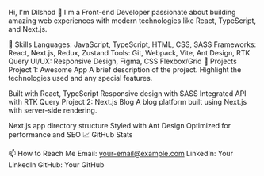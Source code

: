 Hi, I'm Dilshod 👋
I'm a Front-end Developer passionate about building amazing web experiences with modern technologies like React, TypeScript, and Next.js.

🚀 Skills
Languages: JavaScript, TypeScript, HTML, CSS, SASS
Frameworks: React, Next.js, Redux, Zustand
Tools: Git, Webpack, Vite, Ant Design, RTK Query
UI/UX: Responsive Design, Figma, CSS Flexbox/Grid
💼 Projects
Project 1: Awesome App
A brief description of the project. Highlight the technologies used and any special features.

Built with React, TypeScript
Responsive design with SASS
Integrated API with RTK Query
Project 2: Next.js Blog
A blog platform built using Next.js with server-side rendering.

Next.js app directory structure
Styled with Ant Design
Optimized for performance and SEO
📈 GitHub Stats

📫 How to Reach Me
Email: your-email@example.com
LinkedIn: Your LinkedIn
GitHub: Your GitHub
